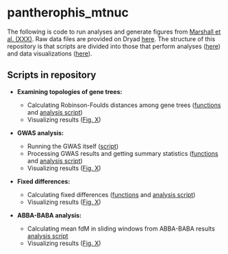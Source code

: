# pantherophis_mtnuc

The following is code to run analyses and generate figures from [Marshall et al. (XXX)](REFER). Raw data files are provided on Dryad [here](https://datadryad.org/XXX). The structure of this repository is that scripts are divided into those that perform analyses ([here](https://github.com/eachambers/pantherophis_mtnuc/tree/main/analysis)) and data visualizations ([here](https://github.com/eachambers/pantherophis_mtnuc/tree/main/data_viz)).

## Scripts in repository

- **Examining topologies of gene trees:**
    - Calculating Robinson-Foulds distances among gene trees ([functions](https://github.com/eachambers/pantherophis_mtnuc/blob/main/analysis/RFdists.R) and [analysis script](https://github.com/eachambers/pantherophis_mtnuc/blob/main/analysis/RFdists_analysis.R))
    - Visualizing results ([Fig. X](https://github.com/eachambers/pantherophis_mtnuc/blob/main/data_viz/RFdists_figure.R))

- **GWAS analysis:**
    - Running the GWAS itself ([script](REFER))
    - Processing GWAS results and getting summary statistics ([functions](https://github.com/eachambers/pantherophis_mtnuc/blob/main/analysis/GWAS.R) and [analysis script](https://github.com/eachambers/pantherophis_mtnuc/blob/main/analysis/GWAS_analysis.R))
    - Visualizing results ([Fig. X](https://github.com/eachambers/pantherophis_mtnuc/blob/main/data_viz/GWAS_figures.R))

- **Fixed differences:**
    - Calculating fixed differences ([functions](https://github.com/eachambers/pantherophis_mtnuc/blob/main/analysis/Fixeddiff.R) and [analysis script](https://github.com/eachambers/pantherophis_mtnuc/blob/main/analysis/Fixeddiff_analysis.R))
    - Visualizing results ([Fig. X](https://github.com/eachambers/pantherophis_mtnuc/blob/main/data_viz/Fixeddiff_figures.R))
 
- **ABBA-BABA analysis:**
    - Calculating mean fdM in sliding windows from ABBA-BABA results [analysis script]()
    - Visualizing results ([Fig. X](https://github.com/eachambers/pantherophis_mtnuc/blob/main/data_viz/ABBABABA_figure.R))
